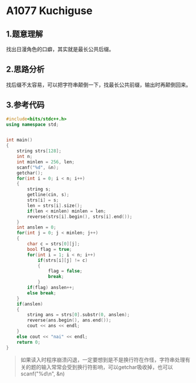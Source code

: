 # A1077 Kuchiguse

## 1.题意理解
找出日漫角色的口癖，其实就是最长公共后缀。

## 2.思路分析
找后缀不太容易，可以把字符串颠倒一下，找最长公共前缀，输出时再颠倒回来。

## 3.参考代码
```cpp
#include<bits/stdc++.h>
using namespace std;


int main()
{
    string strs[128];
    int n;
    int minlen = 256, len;
    scanf("%d", &n);
    getchar();
    for(int i = 0; i < n; i++)
    {
        string s;
        getline(cin, s);
        strs[i] = s;
        len = strs[i].size();
        if(len < minlen) minlen = len;
        reverse(strs[i].begin(), strs[i].end());
    }
    int anslen = 0;
    for(int j = 0; j < minlen; j++)
    {
        char c = strs[0][j];
        bool flag = true;
        for(int i = 1; i < n; i++)
            if(strs[i][j] != c)
            {
                flag = false;
                break;
            }
        if(flag) anslen++;
        else break;
    }
    if(anslen)
    {
        string ans = strs[0].substr(0, anslen);
        reverse(ans.begin(), ans.end());
        cout << ans << endl;
    }
    else cout << "nai" << endl;
    return 0;
}
```
> 如果读入时程序崩溃闪退，一定要想到是不是换行符在作怪，字符串处理有关的题的输入常常会受到换行符影响，可以getchar吸收掉，也可以scanf("%d\n", &n)